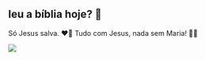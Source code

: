 ## leu a bíblia hoje? 📖

Só Jesus salva. ❤️‍🔥
Tudo com Jesus, nada sem Maria! 💙📿











![](https://media1.tenor.com/m/D6P7ayaAqY0AAAAd/the-chosen-os-escolhidos.gif)

